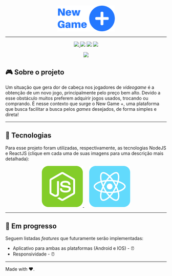 <p align='center' >
   <img src="./.github/logo.png" alt="Logo" height="80px">
</p>

---

<p align='center'  >
   <a href='https://www.linkedin.com/in/vitor-pereira-309a7319b/' >
     <img src='https://img.shields.io/static/v1?label=Made%20By&message=Vitor%20Pereira&color=blue&style=flat-square' />
   </a>
   <img src='https://img.shields.io/github/languages/top/vitorpedeo/new-game-plus?color=yellow&style=flat-square' />
   <img src='https://img.shields.io/github/languages/count/vitorpedeo/new-game-plus?style=flat-square' />
   <img src='https://img.shields.io/github/languages/code-size/vitorpedeo/new-game-plus?style=flat-square' />
</p>

<p align='center' >
 <img  src='./.github/monitorMockup.png' height='400px' />
</p>

## 🎮 Sobre o projeto

Um situação que gera dor de cabeça nos jogadores de _videogame_ é a obtenção de um novo jogo, principalmente pelo preço bem alto. Devido a esse obstáculo muitos preferem adquirir jogos usados, trocando ou comprando. É nesse contexto que surge o New Game +, uma plataforma que busca facilitar a busca pelos _games_ desejados, de forma simples e direta!

---

## 🚀 Tecnologias

Para esse projeto foram utilizadas, respectivamente, as tecnologias NodeJS e ReactJS (clique em cada uma de suas imagens para uma descrição mais detalhada):

<p align='center' >
  <a href='https://github.com/vitorpedeo/new-game-plus/tree/master/server'>
    <img src='./.github/NodeJSLogo.png' />
  </a>
  &nbsp;&nbsp;&nbsp;
  <a href='https://github.com/vitorpedeo/new-game-plus/tree/master/web'>
    <img src='./.github/ReactJSLogo.png' />
  </a>
</p>

---

## 🚧 Em progresso

Seguem listadas _features_ que futuramente serão implementadas:

- Aplicativo para ambas as plataformas (Android e IOS) - ⏰
- Responsividade - ⏰

---

Made with ❤️.
